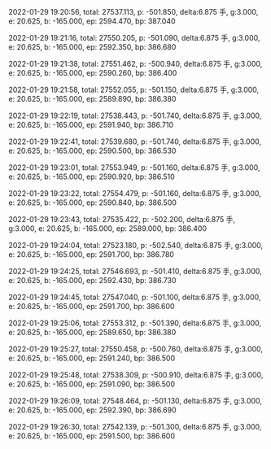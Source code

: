 2022-01-29 19:20:56, total: 27537.113, p: -501.850, delta:6.875 手, g:3.000, e: 20.625, b: -165.000, ep: 2594.470, bp: 387.040

2022-01-29 19:21:16, total: 27550.205, p: -501.090, delta:6.875 手, g:3.000, e: 20.625, b: -165.000, ep: 2592.350, bp: 386.680

2022-01-29 19:21:38, total: 27551.462, p: -500.940, delta:6.875 手, g:3.000, e: 20.625, b: -165.000, ep: 2590.260, bp: 386.400

2022-01-29 19:21:58, total: 27552.055, p: -501.150, delta:6.875 手, g:3.000, e: 20.625, b: -165.000, ep: 2589.890, bp: 386.380

2022-01-29 19:22:19, total: 27538.443, p: -501.740, delta:6.875 手, g:3.000, e: 20.625, b: -165.000, ep: 2591.940, bp: 386.710

2022-01-29 19:22:41, total: 27539.680, p: -501.740, delta:6.875 手, g:3.000, e: 20.625, b: -165.000, ep: 2590.500, bp: 386.530

2022-01-29 19:23:01, total: 27553.949, p: -501.160, delta:6.875 手, g:3.000, e: 20.625, b: -165.000, ep: 2590.920, bp: 386.510

2022-01-29 19:23:22, total: 27554.479, p: -501.160, delta:6.875 手, g:3.000, e: 20.625, b: -165.000, ep: 2590.840, bp: 386.500

2022-01-29 19:23:43, total: 27535.422, p: -502.200, delta:6.875 手, g:3.000, e: 20.625, b: -165.000, ep: 2589.000, bp: 386.400

2022-01-29 19:24:04, total: 27523.180, p: -502.540, delta:6.875 手, g:3.000, e: 20.625, b: -165.000, ep: 2591.700, bp: 386.780

2022-01-29 19:24:25, total: 27546.693, p: -501.410, delta:6.875 手, g:3.000, e: 20.625, b: -165.000, ep: 2592.430, bp: 386.730

2022-01-29 19:24:45, total: 27547.040, p: -501.100, delta:6.875 手, g:3.000, e: 20.625, b: -165.000, ep: 2591.700, bp: 386.600

2022-01-29 19:25:06, total: 27553.312, p: -501.390, delta:6.875 手, g:3.000, e: 20.625, b: -165.000, ep: 2589.650, bp: 386.380

2022-01-29 19:25:27, total: 27550.458, p: -500.760, delta:6.875 手, g:3.000, e: 20.625, b: -165.000, ep: 2591.240, bp: 386.500

2022-01-29 19:25:48, total: 27538.309, p: -500.910, delta:6.875 手, g:3.000, e: 20.625, b: -165.000, ep: 2591.090, bp: 386.500

2022-01-29 19:26:09, total: 27548.464, p: -501.130, delta:6.875 手, g:3.000, e: 20.625, b: -165.000, ep: 2592.390, bp: 386.690

2022-01-29 19:26:30, total: 27542.139, p: -501.300, delta:6.875 手, g:3.000, e: 20.625, b: -165.000, ep: 2591.500, bp: 386.600